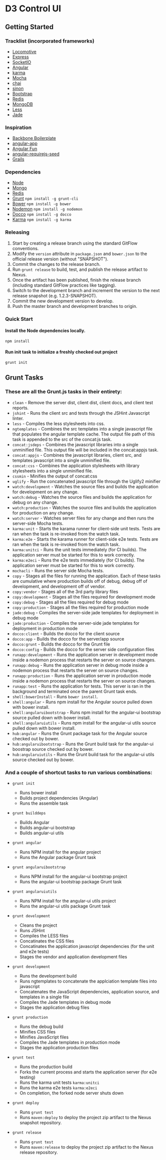 # D3 Control UI #

## Getting Started ##

### Tracklist (incorporated frameworks) ###

* [Locomotive](http://locomotivejs.org/)
* [Express](http://expressjs.com/)
* [SocketIO](http://socket.io/)
* [Angular](http://angularjs.org/)
* [karma](http://karma-runner.github.io/0.8/index.html)
* [Mocha](http://visionmedia.github.io/mocha/)
* [chai](http://chaijs.com/)
* [sinon](http://sinonjs.org/)
* [Bootstrap](http://twitter.github.io/bootstrap/)
* [Redis](http://redis.io/)
* [MongoDB](http://www.mongodb.org/)
* [Less](http://lesscss.org/)
* [Jade](http://jade-lang.com/)

### Inspiration ###

* [Backbone Boilerplate](https://github.com/backbone-boilerplate/backbone-boilerplate)
* [angular-app](https://github.com/angular-app/angular-app)
* [Angular Fun](https://github.com/CaryLandholt/AngularFun)
* [angular-requirejs-seed](https://github.com/maxdow/angularjs-requirejs-seed)
* [Grails](http://grails.org/)

### Dependencies ###

* [Node](http://nodejs.org/)
* [Mongo](http://www.mongodb.org/)
* [Redis](http://redis.io/)
* [Grunt](https://github.com/cowboy/grunt) `npm install -g grunt-cli` 
* [Bower](http://twitter.github.com/bower/) `npm install -g bower`
* [Nodemon](https://github.com/remy/nodemon/) `npm install -g nodemon`
* [Docco](http://jashkenas.github.io/docco/) `npm install -g docco`
* [Karma](https://github.com/karma-runner/karma/) `npm install -g karma`

### Releasing ###
1. Start by creating a release branch using the standard GitFlow conventions.
2. Modify the `version` attribute in `package.json` and `bower.json` to the official release version (without "SNAPSHOT").
3. Commit the changes to the release branch.
4. Run `grunt release` to build, test, and publish the release artifact to Nexus.
5. Once the artifact has been published, finish the release branch (including standard GitFlow practices like tagging).
6. Switch to the development branch and increment the version to the next release snapshot (e.g. 1.2.3-SNAPSHOT).
7. Commit the new development version to develop.
8. Push the master branch and development branches to origin.

### Quick Start ###

#### Install the Node dependencies locally. ####
`npm install`

#### Run init task to initialize a freshly checked out project ####
`grunt init`

## Grunt Tasks ##
### These are all the Grunt.js tasks in their entirety: ###

* `clean` - Remove the server dist, client dist, client docs, and client test reports.
* `jshint` - Runs the client src and tests through the JSHint Javascript linter.
* `less` - Compiles the less stylesheets into css.
* `ngtemplates` - Combines the src templates into a single javascript file that populates the angular template cache.  The output file path of this task is appended to the src of the concat:js task.
* `concat:jsdeps` - Combines the javascript libraries into a single unminified file.  This output file will be included in the concat:appjs task.
* `concat:appjs` - Combines the javascript libraries, client src, and templates javascript into a single unminified file.
* `concat:css` - Combines the application stylesheets with library stylesheets into a single unminified file.
* `cssmin` - Minifies the output of concat:css 
* `uglify` - Run the concatenated javascript file through the Uglify2 minifier
* `watch:development` - Watches the source files and builds the application for development on any change. 
* `watch:debug` - Watches the source files and builds the application for debug on any change. 
* `watch:production` - Watches the source files and builds the application for production on any change. 
* `watch:server` - Watches server files for any change and then runs the server-side Mocha tests.
* `karma:unit` - Starts the karama runner for client-side unit tests.  Tests are ran when the task is re-invoked from the watch task.
* `karma:e2e` - Starts the karama runner for client-side e2e tests.  Tests are ran when the task is re-invoked from the watch task. 
* `karma:unitci` - Runs the unit tests immediately (for CI builds). The application server must be started for this to work correctly.
* `karma:e2eci` - Runs the e2e tests immediately (for CI builds).  The application server must be started for this to work correctly.
* `mochacli` - Runs the server side Mocha tests.
* `copy` - Stages all the files for running the application.  Each of these tasks are cumulative where production builds off of debug, debug off of development, and development off of vendor. 
* `copy:vendor` - Stages all of the 3rd party library files 
* `copy:development` - Stages all the files required for development mode 
* `copy:debug` - Stages all the files required for debug mode 
* `copy:production` - Stages all the files required for production mode 
* `jade:debug` - Compiles the server-side jade templates for deployment in debug mode
* `jade:production` - Compiles the server-side jade templates for deployment in production mode
* `docco:client` - Builds the docco for the client source
* `docco:app` - Builds the docco for the server/app source
* `docco:grunt` - Builds the docco for the Grunt file
* `docco:config` - Builds the docco for the server side configuration files
* `runapp:development` - Runs the application server in development mode inside a nodemon process that restarts the server on source changes.
* `runapp:debug` - Runs the application server in debug mode inside a nodemon process that restarts the server on source changes.
* `runapp:production` - Runs the application server in production mode inside a nodemon process that restarts the server on source changes.
* `runapp:test` - Runs the application for tests.  This server is ran in the background and terminated once the parent Grunt task ends. 
* `shell:bowerInstall` - Runs `bower install`.
* `shell:angular` - Runs npm install for the Angular source pulled down with bower install.
* `shell:angularuibootstrap` - Runs npm install for the angular-ui bootstrap source pulled down with bower install.
* `shell:angularuiutils` - Runs npm install for the angular-ui utils source pulled down with bower install.
* `hub:angular` - Runs the Grunt package task for the Angular source checked out by bower.
* `hub:angularuibootstrap` - Runs the Grunt build task for the angular-ui boostrap source checked out by bower.
* `hub:angularuiutils` - Runs the Grunt build task for the angular-ui utils source checked out by bower.


### And a couple of shortcut tasks to run various combinations: ###

* `grunt init` 

  * Runs bower install
  * Builds project dependencies (Angular)
  * Runs the assemble task

* `grunt builddeps` 

  * Builds Angular
  * Builds angular-ui bootstrap
  * Builds angular-ui utils

* `grunt angular` 

  * Runs NPM install for the angular project
  * Runs the Angular package Grunt task

* `grunt angularuibootstrap` 

  * Runs NPM install for the angular-ui bootstrap project
  * Runs the angular-ui bootstrap package Grunt task

* `grunt angularuiutils` 

  * Runs NPM install for the angular-ui utils project
  * Runs the angular-ui utils package Grunt task

* `grunt development` 

  * Cleans the project
  * Runs JSHint
  * Compiles the LESS files
  * Concatinates the CSS files
  * Concatinates the application javascript dependencies (for the unit and e2e tests)
  * Stages the vendor and application development files

* `grunt development` 

  * Runs the development build
  * Runs ngtemplates to concatenate the applciation template files into javascript
  * Concatenates the JavaScript dependencies, application source, and templates in a single file
  * Compiles the Jade templates in debug mode
  * Stages the application debug files

* `grunt production` 

  * Runs the debug build
  * Minifies CSS files
  * Minifies JavaScript files
  * Compiles the Jade templates in production mode
  * Stages the application production files

* `grunt test`

  * Runs the production build
  * Forks the current process and starts the application server (for e2e testing)
  * Runs the karma unit tests `karma:unitci`
  * Runs the karma e2e tests `karma:e2eci`
  * On completion, the forked node server shuts down

* `grunt deploy`
  * Runs `grunt test`
  * Runs `maven:deploy` to deploy the project zip artifact to the Nexus snapshot repository.

* `grunt release`
  * Runs `grunt test`
  * Runs `maven:release` to deploy the project zip artifact to the Nexus release repository.
